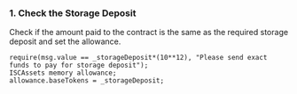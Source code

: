 ### 1. Check the Storage Deposit

Check if the amount paid to the contract is the same as the required storage deposit
   and set the allowance.

```solidity
require(msg.value == _storageDeposit*(10**12), "Please send exact funds to pay for storage deposit");
ISCAssets memory allowance;
allowance.baseTokens = _storageDeposit;
```